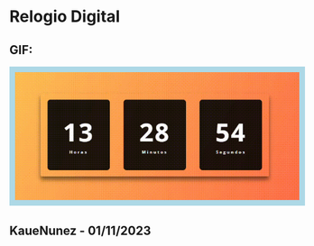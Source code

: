 # Relogio Digital

## GIF:

<img src='./relogiodigital.gif' style='border: 10px solid lightblue'>

## KaueNunez - 01/11/2023